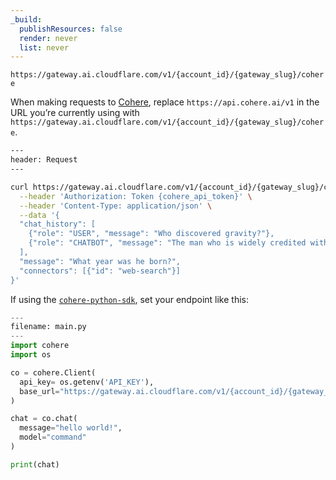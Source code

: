 ```yaml
---
_build:
  publishResources: false
  render: never
  list: never
---
```


`https://gateway.ai.cloudflare.com/v1/{account_id}/{gateway_slug}/cohere`

When making requests to [Cohere](https://cohere.com/), replace `https://api.cohere.ai/v1` in the URL you’re currently using with `https://gateway.ai.cloudflare.com/v1/{account_id}/{gateway_slug}/cohere`.

```bash
---
header: Request
---

curl https://gateway.ai.cloudflare.com/v1/{account_id}/{gateway_slug}/cohere/v1/chat \
  --header 'Authorization: Token {cohere_api_token}' \
  --header 'Content-Type: application/json' \
  --data '{
  "chat_history": [
    {"role": "USER", "message": "Who discovered gravity?"},
    {"role": "CHATBOT", "message": "The man who is widely credited with discovering gravity is Sir Isaac Newton"}
  ],
  "message": "What year was he born?",
  "connectors": [{"id": "web-search"}]
}'
```

If using the [`cohere-python-sdk`](https://github.com/cohere-ai/cohere-python), set your endpoint like this:

```python
---
filename: main.py
---
import cohere
import os

co = cohere.Client(
  api_key= os.getenv('API_KEY'),
  base_url="https://gateway.ai.cloudflare.com/v1/{account_id}/{gateway_slug}/cohere/v1",
)

chat = co.chat(
  message="hello world!",
  model="command"
)

print(chat)
```